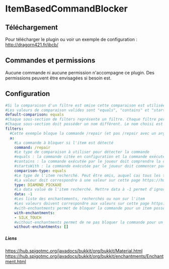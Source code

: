 # ItemBasedCommandBlocker

## Téléchargement
Pour télécharger le plugin ou voir un exemple de configuration :
http://dragorn421.fr/ibcb/

## Commandes et permissions
Aucune commande ni aucune permission n'accompagne ce plugin. Des permissions peuvent être envisagées si besoin est.

## Configuration
```yaml
#Si la comparaison d'un filtre est omise cette comparaison est utilisée à la place.
#Les valeurs de comparaison valides sont "equals", "contains" et "startsWith".
default-comparison: equals
#Chaque sous-section de filters représente un filtre. Chaque filtre permet de bloquer une commande d'une certaine manière.
#Chaque sous-section doit posséder un nom différent. Le nom choisi est sans importance sur le fonctionnement du plugin.
filters:
  #Cette exemple bloque la commande /repair (et pas /repair avec un argument quelconque) si le joueur possède une pioche en diamant enchantée Silk Touch
  a:
    #La commande à bloquer si l'item est détecté
    command: /repair
    #Le type de comparaison à utiliser pour détecter la commande
    #equals : la commande citée en configuration et la commande exécutée par le joueur doivent être strictement les mêmes (insensible à la casse)
    #contains : la commande exécutée par le joueur doit comprendre la commande citée en configuration
    #startsWith : la commande exécutée par le joueur doit commencer par la commande citée en configuration
    comparison-type: equals
    #Le type de l'item recherché. Peut être omis, auquel cas tous les types d'items seront considérés par ce filtre.
    #La valeur doit correspondre à une valeur sur cette page https://hub.spigotmc.org/javadocs/bukkit/org/bukkit/Material.html
    type: DIAMOND_PICKAXE
    #La data value de l'item recherché. Mettre data à -1 permet d'ignorer la data value.
    data: -1
    #Les liste des enchantements, recherchés ou non sur l'item
    #Les valeurs doivent correspondre aux valeurs sur cette page https://hub.spigotmc.org/javadocs/bukkit/org/bukkit/enchantments/Enchantment.html
    #with-enchantments permet de bloquer la commande pour un item possédant au moins tous les enchantments de la liste
    with-enchantments:
    - SILK_TOUCH
    #without-enchantments permet de ne pas bloquer la commande pour un item possédant au moins un des enchantments de la liste
    without-enchantments: []
```
##### Liens
https://hub.spigotmc.org/javadocs/bukkit/org/bukkit/Material.html
https://hub.spigotmc.org/javadocs/bukkit/org/bukkit/enchantments/Enchantment.html
